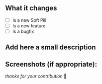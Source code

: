 ## What it changes

- [ ] Is a new Soft Pill
- [ ] Is a new feature
- [ ] Is a bugfix

## Add here a small description
<!--- Describe your changes in detail -->


## Screenshots (if appropriate):



_thanks for your contribution_ 💯
